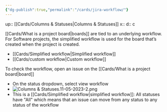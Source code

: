 ```yaml
---
{"dg-publish":true,"permalink":"/cards/jira-workflow/"}
---
```


up:: [[Cards/Columns & Statuses\|Columns & Statuses]] 
x:: 
d:: c

[[Cards/What is a project board\|boards]] are tied to an underlying workflow. For Software projects, the simplified workflow is used for the board that’s created when the project is created.

- [[Cards/Simplified workflow\|Simplified workflow]]
- [[Cards/custom workflow\|Custom workflow]]

To check the workflow, open an issue on the [[Cards/What is a project board\|board]] 
- On the status dropdown, select view workflow 
- ![Columns & Statuses.11-05-2023-2.png](/img/user/Extras/Images/Columns%20&%20Statuses.11-05-2023-2.png)
- This is a [[Cards/Simplified workflow\|simplified workflow]]: All statuses have "All" which means that an issue can move from any status to any status of the workflow

